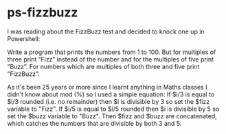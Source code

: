 # ps-fizzbuzz

I was reading about the FizzBuzz test and decided to knock one up in Powershell:

Write a program that prints the numbers from 1 to 100.
But for multiples of three print “Fizz” instead of the number and for the multiples of five print “Buzz”.
For numbers which are multiples of both three and five print “FizzBuzz”.

As it's been 25 years or more since I learnt anything in Maths classes I didn't know about mod (%) so I used a simple equation:
If $i/3 is equal to $i/3 rounded (i.e. no remainder) then $i is divisible by 3 so set the $fizz variable to "Fizz".
If $i/5 is equal to $i/5 rounded then $i is divisible by 5 so set the $buzz variable to "Buzz".
Then $fizz and $buzz are concatenated, which catches the numbers that are divisible by both 3 and 5.
